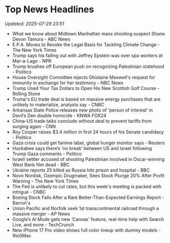 # Top News Headlines

_Updated: 2025-07-29 23:51_

- What we know about Midtown Manhattan mass shooting suspect Shane Devon Tamura - ABC News
- E.P.A. Moves to Revoke the Legal Basis for Tackling Climate Change - The New York Times
- Trump says his falling out with Jeffrey Epstein was over spa workers at Mar-a-Lago - NPR
- Trump brushes off European push on recognizing Palestinian statehood - Politico
- House Oversight Committee rejects Ghislaine Maxwell's request for immunity in exchange for her testimony - NBC News
- Trump Used Your Tax Dollars to Open His New Scottish Golf Course - Rolling Stone
- Trump's EU trade deal is based on massive energy purchases that are unlikely to materialize, analysts say - CNBC
- Arkansas State Police releases new photo of ‘person of interest’ in Devil’s Den double homicide - KNWA FOX24
- China-US trade talks conclude without deal to prevent tariffs from surging again - CNN
- Roy Cooper raises $3.4 million in first 24 hours of his Senate candidacy - Politico
- Gaza crisis could get famine label, global hunger monitor says - Reuters
- Huckabee says there’s ‘no break’ between US and Israel following Trump Gaza comments - Politico
- Israeli settler accused of shooting Palestinian involved in Oscar-winning West Bank film dead - BBC
- Ukraine reports 25 killed as Russia hits prison and hospital - BBC
- Novo Nordisk, Ozempic Drugmaker, Sees Stock Plunge 20% After Profit Warning - The New York Times
- The Fed is unlikely to cut rates, but this week's meeting is packed with intrigue - CNBC
- Boeing Stock Falls After a Rare Better-Than-Expected Earnings Report - Barron's
- Union Pacific and Norfolk seek 1st transcontinental railroad through a massive merger - AP News
- Google’s AI Mode gets new ‘Canvas’ feature, real-time help with Search Live, and more - TechCrunch
- New iPhone 17 Pro video shows full color lineup with dummy models - 9to5Mac